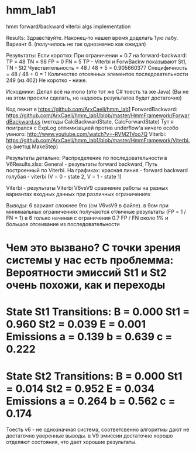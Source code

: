 hmm_lab1
========

hmm forward/backward viterbi algs implementation

Results:
Здравствуйте.
Наконец-то нашел время доделать 1ую лабу.
Вариант 6. (получилось не так однозначно как ожидал)

Результаты:
Если коротко:
При ограничении = 0.7 на forward-backward:
TP = 48 TN = 98 FP = 0 FN = 5
TP - Viterbi и ForwBackw показывают St1, TN - St2
Чувствительность = 48 / 48 + 5 = 0.905660377
Специфичность = 48 / 48 + 0 = 1
Количество отсеянных элементов последовательности 249 (из 402)
Не коротко - ниже.

Исходники:
Делал всё на mono (это тот же C# тоесть та же Java)
(Вы не на этом просили сделать, но надеюсь результатов будет достаточно)

Код лежит в https://github.com/ArxCaeli/hmm_lab1
ForwardBackward:
https://github.com/ArxCaeli/hmm_lab1/blob/master/HmmFramework/ForwardBackward.cs
(методы CalcBackwardState, CalcForwardState)
Тут я поигрался с ExpLog оптимизацией против underflow'a
ничего особо умного: http://www.youtube.com/watch?v=-RVM21Voo7Q
Viterbi:
https://github.com/ArxCaeli/hmm_lab1/blob/master/HmmFramework/Viterbi.cs
(метод MakeStep)


Результаты детально:
Распределение по последовательности в V6Results.xlsx:
General - результаты forward backward, Путь построенный по Viterbi.
На графиках:
красная линия - forward backward
голубая - viterbi (V = 0 - state 2, V = 1 - state 1)

Viterbi - результаты Viterbi
V6vsV9 сравнение работы на разных вариантах входных данных при различных ограничениях

Выводы:
6 вариант сложнее 9го (см V6vsV9 в файле).
в 9ом при минимальных ограничениях получаются отличные результаты (FP = 1 / FN = 1)
в 6 только начиная с ограничения 0.7 FP / FN около 1% и большое отсеивание из последовательности

Чем это вызвано?
C точки зрения системы у нас есть проблемма:
Вероятности эмиссий St1 и St2 очень похожи, как и переходы
=================================
State St1 Transitions:    B = 0.000    St1 = 0.960    St2 = 0.039    E = 0.001
 Emissions    a = 0.139    b = 0.639    c = 0.222
=================================
State St2 Transitions:    B = 0.000    St1 = 0.014    St2 = 0.952    E = 0.034
 Emissions    a = 0.264    b = 0.562    c = 0.174
=================================

Тоесть v6 - не однозначная система, соответсвенно алгоритмы дают не достаточно уверенные выводы.
в V9 эмиссии достаточно хорошо отделяют состояния, что дает хорошие результаты.

